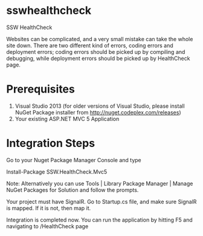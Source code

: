 sswhealthcheck
==============

SSW HealthCheck

Websites can be complicated, and a very small mistake can take the whole site down. There are two different kind of errors, coding errors and deployment errors; coding errors should be picked up by compiling and debugging, while deployment errors should be picked up by HealthCheck page.

Prerequisites
==============

1. Visual Studio 2013 (for older versions of Visual Studio, please install NuGet Package installer from http://nuget.codeplex.com/releases)
2. Your existing ASP.NET MVC 5 Application

Integration Steps
==============

Go to your Nuget Package Manager Console and type

Install-Package SSW.HealthCheck.Mvc5

Note: Alternatively you can use Tools | Library Package Manager | Manage NuGet Packages for Solution and follow the prompts.

Your project must have SignalR. Go to Startup.cs file, and make sure SignalR is mapped. If it is not, then map it.

Integration is completed now. You can run the application by hitting F5 and navigating to /HealthCheck page


